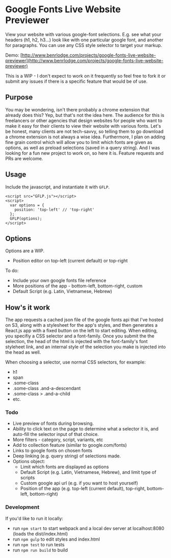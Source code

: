 # Google Fonts Live Website Previewer

View your website with various google-font selections. E.g. see what your headers (h1, h2, h3...) look like with one particular google font, and another for paragraphs. You can use any CSS style selector to target your markup.

Demo: [http://www.benrlodge.com/projects/google-fonts-live-website-previewer](http://www.benrlodge.com/projects/google-fonts-live-website-previewer)

This is a WIP - I don't expect to work on it frequently so feel free to fork it or submit any issues if there is a specific feature that would be of use.

## Purpose
You may be wondering, isn't there probably a chrome extension that already does this? Yep, but that's not the idea here. The audience for this is freelancers or other agencies that design websites for people who want to make it easy for their clients to view their website with various fonts. Let's be honest, many clients are not tech-savvy, so telling them to go download a chrome extension is not always a wise idea. Furthermore, I plan on adding fine grain control which will allow you to limit which fonts are given as options, as well as preload selections (saved in a query string). And I was looking for a fun new project to work on, so here it is. Feature requests and PRs are welcome.

## Usage
Include the javascript, and instantiate it with `GFLP`.
```
<script src="GFLP.js"></script>
<script>
  var options = {
    position: 'top-left' // 'top-right'
  };
  GFLP(options);
</script>
```

## Options
Options are a WIP.

 - Position editor on top-left (current default) or top-right

To do:
 - Include your own google fonts file reference
 - More positions of the app - bottom-left, bottom-right, custom
 - Default Script (e.g. Latin, Vietnamese, Hebrew)

## How's it work
The app requests a cached json file of the google fonts api that I've hosted on S3, along with a stylesheet for the app's styles, and then generates a React.js app with a fixed button on the left to start editing. When editing, you specifiy a CSS selector and a font-family. Once you submit the the selection, the head of the html is injected with the font-family's font styleheet link, and an internal style of the selection you make is injected into the head as well.

When choosing a selector, use normal CSS selectors, for example:
 - h1
 - span
 - .some-class
 - .some-class .and-a-descendant
 - .some-class > .and-a-child
 - etc.

### Todo
 - Live preview of fonts during browsing.
 - Ability to click text on the page to determine what a selector it is, and auto-fill the selector input of that choice.
 - More filters - category, script, variants, etc
 - Add to collection feature (similar to google.com/fonts)
 - Links to google fonts on chosen fonts
 - Deep linking (e.g. query string) of selections made.
 - Options object:
   - Limit which fonts are displayed as options
   - Default Script (e.g. Latin, Vietnamese, Hebrew), and limit type of scripts
   - Custom google api url (e.g. if you want to host yourself)
   - Position of the app (e.g. top-left (current default), top-right, bottom-left, bottom-right)


### Development
If you'd like to run it locally:
 - run `npm start` to start webpack and a local dev server at localhost:8080 (loads the dist/index.html)
 - run `npm gulp` to edit styles and index.html
 - run `npm test` to run tests
 - run `npm run build` to build
